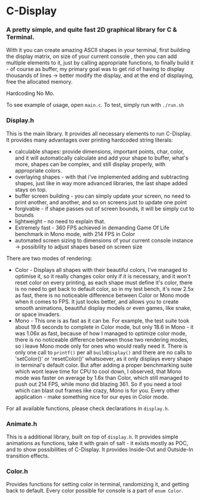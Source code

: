 # C-Display

### A pretty simple, and quite fast 2D graphical library for C & Terminal.

With it you can create amazing ASCII shapes in 
your terminal, first building the display matrix, on size of your current console
, then you can add multiple elements to it, just by calling appropriate functions, 
to finally build it - of course as buffer, my primary goal was to get rid of 
having to display thousands of lines -> better modify the display, 
and at the end of displaying, free the allocated memory.

Hardcoding No Mo.

To see example of usage, open `main.c`.
To test, simply run with `./run.sh`

### Display.h
This is the main library. It provides all necessary elements to run C-Display.
It provides many advantages over printing hardcoded string literals:

- calculable shapes: provide dimensions, important points, char, color, and it 
will automatically calculate and add your shape to buffer, what's more, shapes
can be complex, and still display properly, with appropriate colors. 
- overlaying shapes - with that i've implemented adding and subtracting shapes, 
just like in way more advanced libraries, the last shape added stays on top.
- buffer screen building - you can simply update your screen, no need to print
another, and another, and so on screens just to update one point
- forgivable - if shape passes out of screen bounds, it will be simply cut to
bounds
- lightweight - no need to explain that.
- Extremely fast - 360 FPS achieved in demanding Game Of Life benchmark in Mono 
mode, with 214 FPS in Color
- automated screen sizing to dimensions of your current console instance -> 
possibility to adjust shapes based on screen size

There are two modes of rendering:
- Color - Displays all shapes with their beautiful colors, I've managed to optimise
it, so it really changes color only if it is necessary, and it won't reset color
on every printing, as each shape must define it's color, there is no need to get
back to default color, so in my test bench, it's now 2.5x as fast, there is no
noticeable difference between Color or Mono mode when it comes to FPS. It just 
looks better, and allows you to create smooth animations, beautiful display models
or even games, like snake, or space invaders.
- Mono - This one is as fast as it can be. For example, the test suite took about 
19.6 seconds to complete in Color mode, but only 18.6 in Mono - it was 1.06x as fast,
because of how I managed to optimize color mode, there is no noticeable difference
between those two rendering modes, so i leave Mono mode only for ones who would 
really need it. There is only one call to `printf()` per all `buildDisplay()` 
and there are no calls to 'setColor()' or 'resetColor()' whatsoever, as it only 
displays every shape in terminal's default color.
But after adding a proper benchmarking suite which wont leave time for CPU to cool
down, I observed, that Mono mode was faster on average by 1.6x than Color, which 
still managed to push out 214 FPS, while mono did blazing 361. So if you need a tool
which can blast out frames like crazy, Mono is for you. Every other application - 
make something nice for our eyes in Color mode.

For all available functions, please check declarations in `display.h`.

### Animate.h
This is a additional library, built on top of `display.h`. It provides simple 
animations as functions, take it with grain of salt - it exists mostly as POC, 
and to show possibilities of C-Display. It provides Inside-Out and Outside-In 
transition effects.

### Color.h
Provides functions for setting color in terminal, randomizing it, and getting 
back to default. Every color possible for console is a part of `enum Color`.